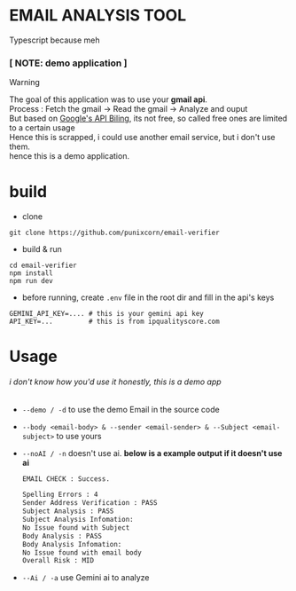 # EMAIL ANALYSIS TOOL
Typescript because meh



### [ NOTE: demo application ]
> [!WARNING]
> The goal of this application was to use your **gmail api**. </br>
> Process : Fetch the gmail -> Read the gmail ->  Analyze and ouput </br>
> But based on [Google's API Biling](https://support.google.com/googleapi/answer/6158867?hl=en&ref_topic=7013279&sjid=17315915535892950383-EU), its not free, so called free ones are limited to a certain usage </br>
> Hence this is scrapped, i could use another email service, but i don't use them. </br>
> hence this is a demo application.

# build 
- clone
```
git clone https://github.com/punixcorn/email-verifier
```
- build  & run
```
cd email-verifier
npm install
npm run dev
```
- before running, create `.env` file in the root dir and fill in the api's keys
```
GEMINI_API_KEY=.... # this is your gemini api key 
API_KEY=...         # this is from ipqualityscore.com 
```

# Usage

###### i don't know how you'd use it honestly, this is a demo app

-   `--demo / -d` to use the demo Email in the source code
-   `--body <email-body> & --sender <email-sender> & --Subject <email-subject>` to use yours
-   `--noAI / -n` doesn't use ai. **below is a example output if it doesn't use ai**

    ```txt
    EMAIL CHECK : Success.

    Spelling Errors : 4
    Sender Address Verification : PASS
    Subject Analysis : PASS
    Subject Analysis Infomation:
    No Issue found with Subject
    Body Analysis : PASS
    Body Analysis Infomation:
    No Issue found with email body
    Overall Risk : MID
    ```

-   `--Ai / -a` use Gemini ai to analyze
